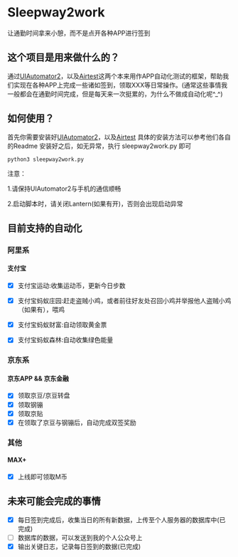 <!--
 * @Author: YanQiaoYu
 * @Github: https://github.com/yanqiaoyu?tab=repositories
 * @Date: 2020-07-01 22:11:14
 * @LastEditors: YanQiaoYu
 * @LastEditTime: 2020-07-01 22:54:27
 * @FilePath: /Sleepway2work/README.md
--> 
# Sleepway2work
让通勤时间拿来小憩，而不是点开各种APP进行签到

## 这个项目是用来做什么的？
通过[UIAutomator2](https://github.com/openatx/uiautomator2)，以及[Airtest](https://github.com/AirtestProject/Airtest)这两个本来用作APP自动化测试的框架，帮助我们实现在各种APP上完成一些诸如签到，领取XXX等日常操作。(通常这些事情我一般都会在通勤时间完成，但是每天来一次挺累的，为什么不做成自动化呢^_^)

## 如何使用？
首先你需要安装好[UIAutomator2](https://github.com/openatx/uiautomator2)，以及[Airtest](https://github.com/AirtestProject/Airtest)
具体的安装方法可以参考他们各自的Readme
安装好之后，如无异常，执行 sleepway2work.py 即可
```shell
python3 sleepway2work.py
```
注意：

1.请保持UIAutomator2与手机的通信顺畅

2.启动脚本时，请关闭Lantern(如果有开)，否则会出现启动异常


## 目前支持的自动化

### 阿里系

#### 支付宝

- [x] 支付宝运动:收集运动币，更新今日步数
- [x] 支付宝蚂蚁庄园:赶走盗贼小鸡，或者前往好友处召回小鸡并举报他人盗贼小鸡（如果有），喂鸡
- [x] 支付宝蚂蚁财富:自动领取黄金票
- [x] 支付宝蚂蚁森林:自动收集绿色能量

 
### 京东系

#### 京东APP && 京东金融

- [x] 领取京豆/京豆转盘
- [x] 领取钢镚
- [x] 领取京贴
- [x] 在领取了京豆与钢镚后，自动完成双签奖励

### 其他

#### MAX+

- [x] 上线即可领取M币

## 未来可能会完成的事情
- [x] 每日签到完成后，收集当日的所有新数据，上传至个人服务器的数据库中(已完成)
- [ ] 数据库的数据，可以发送到我的个人公众号上
- [x] 输出关键日志，记录每日签到的数据(已完成)
